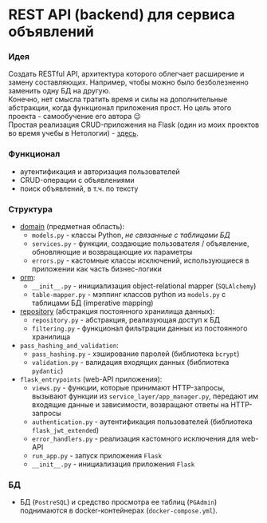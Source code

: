 # REST API (backend) для сервиса объявлений
### Идея
Создать RESTful API, архитектура которого облегчает расширение и замену составляющих. 
Например, чтобы можно было безболезненно заменить одну БД на другую.  
Конечно, нет смысла тратить время и силы на дополнительные абстракции, когда функционал 
приложения прост. Но цель этого проекта - самообучение его автора :wink:  
Простая реализация CRUD-приложения на Flask (один из моих проектов во время учебы в Нетологии) - [здесь](https://github.com/Femarko/Flask_HW/tree/task_1).
### Функционал
  - аутентификация и авторизация пользователей
  - CRUD-операции с объявлениями
  - поиск объявлений, в т.ч. по тексту
### Структура
  - [domain](https://github.com/femarko/adv_app/tree/main/app/domain) (предметная область):
    - ```models.py``` - классы Python, *не связанные с таблицами БД*
    - ```services.py``` - функции, создающие пользователя / объявление, обновляющие и возвращающие их параметры
    - ```errors.py``` - кастомные классы исключений, использующиеся в приложении как часть бизнес-логики
  - [orm](https://github.com/femarko/adv_app/tree/main/app/orm):
    - ```__init__.py``` - инициализация object-relational mapper (```SQLAlchemy```)
    - ```table-mapper.py``` - мэппинг классов python из ```models.py``` с таблицами БД (imperative mapping)
  - [repository](https://github.com/femarko/adv_app/tree/main/app/repository) (абстракция постоянного хранилища данных):
    - ```repository.py``` - абстракция, реализующая доступ к БД
    - ```filtering.py``` - функционал фильтрации данных из постоянного хранилища
  - ```pass_hashing_and_validation```:
    - ```pass_hashing.py``` - хэширование паролей (библиотека ```bcrypt```)
    - ```validation.py``` - валидация входящих данных (библиотека ```pydantic```)
  - ```flask_entrypoints``` (web-API приложения):
    - ```views.py``` - функции, которые принимают HTTP-запросы, вызывают функции из ```service_layer/app_manager.py```, передают им входящие данные и зависимости, возвращают ответы на HTTP-запросы
    - ```authentication.py``` - аутентификация пользователей (библиотека ```flask_jwt_extended```)
    - ```error_handlers.py``` - реализация кастомного исключения для web-API
    - ```run_app.py``` - запуск приложения ```Flask```
    - ```__init__.py``` - инициализация приложения ```Flask```
### БД
  - БД (```PostreSQL```) и средство просмотра ее таблиц (```PGAdmin```) поднимаются в docker-контейнерах (```docker-compose.yml```).



